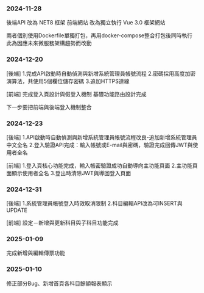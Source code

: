 
<H3>2024-11-28</H3>

後端API 改為 NET8 框架
前端網站 改為獨立執行 Vue 3.0 框架網站

兩者個別使用Dockerfile單獨打包，再用docker-compose整合打包後同時執行
此為因應未來微服務架構趨勢而改動

<H3>2024-12-20</H3>

[後端]
1.完成API啟動時自動偵測與新增系統管理員帳號流程
2.密碼採用高度加密演算法，共使用5個欄位儲存密碼
3.追加HTTPS連線

[前端]
完成登入頁設計與假登入機制
基礎功能路由設計完成

下一步要把前端與後端登入機制整合

<H3>2024-12-23</H3>

[後端]
1.API啟動時自動偵測與新增系統管理員帳號流程改良-追加新增系統管理員中文全名
2.登入驗證API完成：輸入帳號或E-mail與密碼，驗證完成回傳JWT與使用者全名

[前端]
1.登入頁核心功能完成，輸入帳密驗證成功自動導向主功能頁面
2.主功能頁面顯示使用者全名
3.登出時清除JWT與導回登入頁面

<H3>2024-12-31</H3>

[後端]
1.系統管理員帳號登入時效取消限制
2.科目編輯API改為可INSERT與UPDATE

[前端]
設定－新增與更新科目與子科目功能完成

<H3>2025-01-09</H3>

完成新增與編輯傳票功能

<H3>2025-01-10</H3>

修正部分Bug、新增首頁各科目餘額報表顯示
